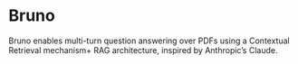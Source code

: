 # Bruno
Bruno enables multi-turn question answering over PDFs using a Contextual Retrieval mechanism+ RAG architecture, inspired by Anthropic’s Claude.
